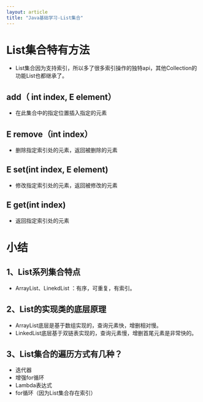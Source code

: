 ```yaml
---
layout: article
title: "Java基础学习-List集合"
---
```


# List集合特有方法 

- List集合因为支持索引，所以多了很多索引操作的独特api，其他Collection的功能List也都继承了。

## add（ int index, E element）

- 在此集合中的指定位置插入指定的元素

## E remove（int index）

- 删除指定索引处的元素，返回被删除的元素

## E set(int index, E element)

- 修改指定索引处的元素，返回被修改的元素

## E get(int index) 

- 返回指定索引处的元素

# 小结

## 1、List系列集合特点

- ArrayList、LinekdList ：有序，可重复，有索引。

## 2、List的实现类的底层原理

- ArrayList底层是基于数组实现的，查询元素快，增删相对慢。
- LinkedList底层基于双链表实现的，查询元素慢，增删首尾元素是非常快的。

## 3、List集合的遍历方式有几种？

- 迭代器 
- 增强for循环
- Lambda表达式
- for循环（因为List集合存在索引）

